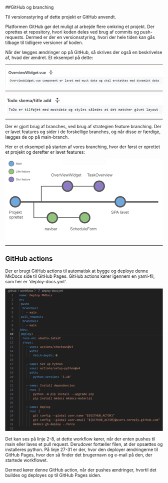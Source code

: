 ##GitHub og branching

Til versionsstyring af dette projekt er GitHub anvendt.

Platformen GitHub gør det muligt at arbejde flere omkring et projekt. Der oprettes et repository, hvori koden deles ved brug af commits og push-requests. Dermed er der en versionsstyring, hvori der hele tiden kan gås tilbage til tidligere versioner af koden.

Når der lægges ændringer op på GitHub, så skrives der også en beskrivelse af, hvad der ændret. Et eksempel på dette:

------------
![Commit eksempel](img/commit.png)

------------

![Commit eksempel](img/commit1.png)

------------

Der er gjort brug af branches, ved brug af strategien feature branching. Der er lavet features og sider i de forskellige branches, og når disse er færdige, lægges de op på main-branch. 

Her er et eksempel på starten af vores branching, hvor der først er oprettet et projekt og derefter er lavet features:


![Branching eksempel](img/branching.png)


-------------

## GitHub actions

Der er brugt GitHub actions til automatisk at bygge og deploye denne MkDocs side til GitHub Pages.
GitHub actions kører igennem en yaml-fil, som her er 'deploy-docs.yml'.

![GitHub action](img/actions.png)

Det kan ses på linje 2-8, at dette workflow kører, når der enten pushes til main eller laves et pull request.
Derudover fortæller filen, at der opsættes og installeres python.
På linje 27-31 er der, hvor den deployer ændringerne til GitHub Pages, hvor den så finder det brugernavn og e-mail på den, der startede workflowet.

Dermed kører denne GitHub action, når der pushes ændringer, hvortil det buildes og deployes op til GitHub Pages siden.